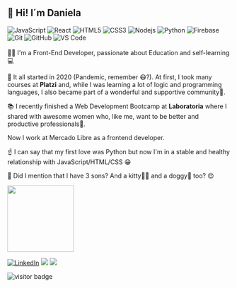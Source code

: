 


##  👋 Hi! I´m Daniela

![JavaScript](https://img.shields.io/badge/-JavaScript-%23F7DF1C?style=flat-square&logo=javascript&logoColor=000000&labelColor=%23F7DF1C&color=%23FFCE5A)
![React](https://img.shields.io/badge/-React-61DAFB?style=flat-square&logo=react&logoColor=ffffff)
![HTML5](https://img.shields.io/badge/-HTML5-%23E44D27?style=flat-square&logo=html5&logoColor=ffffff)
![CSS3](https://img.shields.io/badge/-CSS3-6f42c1?style=flat-square&logo=css3)
![Nodejs](https://img.shields.io/badge/-Nodejs-339933?style=flat-square&logo=Node.js&logoColor=ffffff)
![Python](http://img.shields.io/badge/-Python-3776AB?style=flat-square&logo=python&logoColor=ffffff)
![Firebase](https://img.shields.io/badge/-Firebase-FFCA28?style=flat-square&logo=firebase&logoColor=ffffff)
![Git](https://img.shields.io/badge/-Git-%23F05032?style=flat-square&logo=git&logoColor=%23ffffff)
![GitHub](https://img.shields.io/badge/-GitHub-181717?style=flat-square&logo=github)
![VS Code](http://img.shields.io/badge/-VS%20Code-d63384?style=flat-square&logo=visual-studio-code&logoColor=ffffff)
<br>
<br>
👩‍💻 I'm a Front-End Developer, passionate about Education and self-learning 💻 <br>

🌱 It all started in 2020 (Pandemic, remember 😷?). At first, I took many courses at **Platzi** and, while I was learning a lot of logic and programming languages, I also became part of a wonderful and supportive community💚. <br>

📚 I recently finished a Web Development Bootcamp at **Laboratoria** where I shared with awesome women who, like me, want to be better and productive professionals💛.<br>

Now I work at Mercado Libre as a frontend developer. <br>
 
☝ I can say that my first love was Python but now I'm in a stable and healthy relationship with JavaScript/HTML/CSS 😁 <br>
 
💑 Did I mention that I have 3 sons? And a kitty🐱‍👤 and a doggy🐶 too? 😍
<br/>

<a href="https://github.com/danif70"><img height="150em" src="https://github-readme-stats.vercel.app/api?username=danif70&show_icons=true&theme=synthwave" /></a>
<p align="center">

<a href="https://www.linkedin.com/in/danielafunesv" target="_blank"><img src="https://img.shields.io/badge/LinkedIn-%230077B5.svg?&style=flat-square&logo=linkedin&logoColor=white" alt="LinkedIn"></a>
<a href="mailto:danielafunesv@gmail.com"> <img src="https://img.shields.io/badge/-Gmail-c14438?style=flat-square&logo=Gmail&logoColor=white"></a>
<a href="https://twitter.com/danielafunesv"><img src="https://img.shields.io/badge/-Twitter-1ca0f1?style=flat-square&logo=twitter&logoColor=white"></a>
 </p>
 
![visitor badge](https://visitor-badge.glitch.me/badge?page_id=danif70.visitor-badge&left_color=deeppink&right_color=purple&left_text=HelloVisitors)


